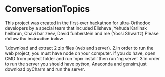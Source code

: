 # ConversationTopics
This project was created in the first-ever hackathon for ultra-Orthodox developers by a special team that included ‫Yehuda Karlinsk,
‫Elisheva heilbrun, Chavi bar zeev, David funberstein and me (Yossi Shwartz)
Please follow the instruction below: 

1.download and extract 2 zip files (web and server).
2.in order to run the web project, you must have node on your computer. if you do have, open CMD from project folder and run 'npm install'.then run 'ng serve'.
3.ïn order to run the server you should have python, Anaconda and gensim.just download pyCharm and run the server.
